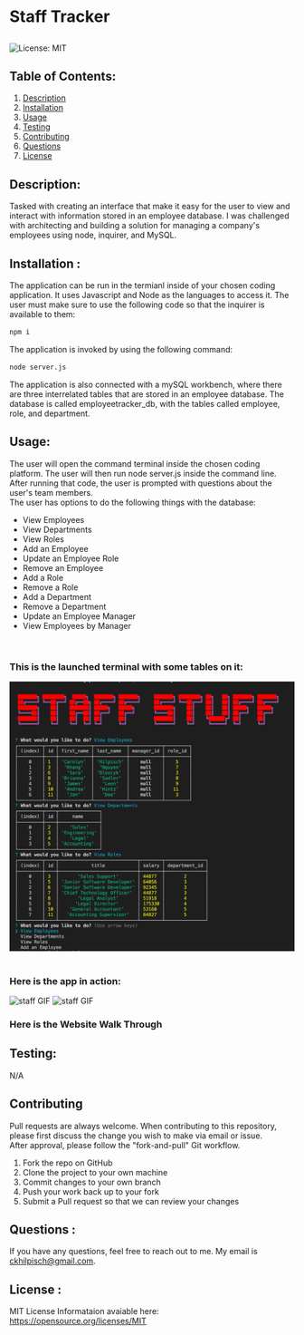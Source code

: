 # Staff Tracker
## 
![License: MIT](https://img.shields.io/badge/License-MIT-yellow.svg)


## Table of Contents:
<ol>
<li><a href="#description">Description</a></li>
<li><a href="#installation">Installation</a></li>
<li><a href="#usage">Usage</a></li>
<li><a href="#testing">Testing</a></li>
<li><a href="#contributing">Contributing</a></li>
<li><a href="#questions">Questions</a></li>
<li><a href="#license">License</a></li>
</ol>

## Description:
Tasked with creating an interface that make it easy for the user to view and interact with information stored in an employee database. I was challenged with architecting  and building a solution for managing a company's employees using node, inquirer, and MySQL.

## Installation :
The application can be run in the termianl inside of your chosen coding application. It uses Javascript and Node as the languages to access it. 
The user must make sure to use the following code so that the inquirer is available to them:
```bash
npm i
```
The application is invoked by using the following command:
```bash
node server.js
```

The application is also connected with a mySQL workbench, where there are three interrelated tables that are stored in an employee database.  The database is called employeetracker_db, with the tables called employee, role, and department.  

## Usage: 
The user will open the command terminal inside the chosen coding platform.  The user will then run node server.js inside the command line.   After running that code, the user is prompted with questions about the user's team members.  
The user has options to do the following things with the database: 
<ul> 
<li>View Employees</li>
<li>View Departments</li>
<li>View Roles</li>
<li>Add an Employee</li>
<li>Update an Employee Role</li>
<li>Remove an Employee</li>
<li>Add a Role</li>
<li>Remove a Role</li>
<li>Add a Department</li>
<li>Remove a Department</li>
<li>Update an Employee Manager</li>
<li>View Employees by Manager</li>
</ul>
<br>

### This is the launched terminal with some tables on it:

![Terminal PNG](./assets/Staff3.png)
<br>
<br>

### Here is the app in action:

![staff GIF](./assets/staff.gif)
![staff GIF](./assets/staff2.gif)

### Here is the Website Walk Through<a></a>

## Testing:
N/A

## Contributing

Pull requests are always welcome.  When contributing to this repository, please first discuss the change you wish to make via email or issue.  
After approval, please follow the "fork-and-pull" Git workflow.
<ol>
<li>Fork the repo on GitHub</li>
<li>Clone the project to your own machine</li>
<li>Commit changes to your own branch</li>
<li>Push your work back up to your fork</li>
<li>Submit a Pull request so that we can review your changes</li>
</ol>

## Questions :

If you have any questions, feel free to reach out to me.   My email is ckhilpisch@gmail.com.

## License :

MIT License
Informataion avaiable here: 
https://opensource.org/licenses/MIT